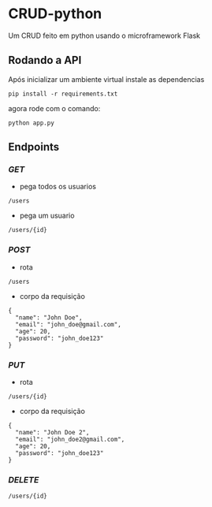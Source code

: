 # CRUD-python
Um CRUD feito em python usando o microframework Flask

## Rodando a API

Após inicializar um ambiente virtual instale as dependencias 
```
pip install -r requirements.txt
```
agora rode com o comando:
```
python app.py
```

## **Endpoints**

### _GET_
- pega todos os usuarios
```
/users
```
- pega um usuario
```
/users/{id}
```
### _POST_
- rota
```
/users
```
- corpo da requisição 

```
{
  "name": "John Doe",
  "email": "john_doe@gmail.com",
  "age": 20,
  "password": "john_doe123"
}
```
### _PUT_
- rota
```
/users/{id}
```
- corpo da requisição 

```
{
  "name": "John Doe 2",
  "email": "john_doe2@gmail.com",
  "age": 20,
  "password": "john_doe123"
}
```
### _DELETE_
```
/users/{id}
```
